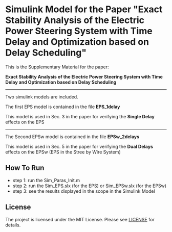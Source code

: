 # Simulink Model for the Paper "Exact Stability Analysis of the Electric Power Steering System with Time Delay and Optimization based on Delay Scheduling"

This is the Supplementary Material for the paper:

**Exact Stability Analysis of the Electric Power Steering System with Time Delay and Optimization based on Delay Scheduling**

---

Two simulink models are included.

The first EPS model is contained in the file **EPS_1delay**

This model is used in Sec. 3 in the paper for verifying the **Single Delay** effects on the EPS

---

The Second EPSw model is contained in the file **EPSw_2delays**

This model is used in Sec. 5 in the paper for verifying the **Dual Delays** effects on the EPSw (EPS in the Stree by Wire System)


## How To Run

- step 1: run the Sim_Paras_Init.m
- step 2: run the Sim_EPS.slx (for the EPS) or Sim_EPSw.slx (for the EPSw)
- step 3: see the results displayed in the scope in the Simulink Model


## License 
The project is licensed under the MIT License. Please see [LICENSE](https://github.com/liuyifanchn/Simulink-Model-for-EPS/blob/main/LICENSE) for details.
